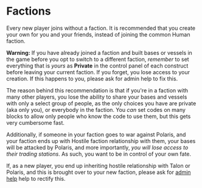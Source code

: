 # Factions

Every new player joins without a faction. It is recommended that you create your own for you and your friends, instead of joining the common Human faction.

**Warning:** If you have already joined a faction and built bases or vessels in the game before you opt to switch to a different faction, *remember* to set everything that is *yours* as **Private** in the control panel of each construct before leaving your current faction. If you forget, you lose access to your creation. If this happens to you, please ask for admin help to fix this.

The reason behind this recommendation is that if you're in a faction with many other players, you lose the ability to share your bases and vessels with only a select group of people, as the only choices you have are private (aka only you), or everybody in the faction. You *can* set codes on many blocks to allow only people who know the code to use them, but this gets very cumbersome fast.

Additionally, if someone in your faction goes to war against Polaris, and your faction ends up with Hostile faction relationship with them, your bases will be attacked by Polaris, and more importantly, *you will lose access to their trading stations*. As such, you want to be in control of your own fate.

If, as a new player, you end up inheriting hostile relationship with Talon or Polaris, and this is brought over to your new faction, please ask for [admin help](admin-services.md) help to rectify this.